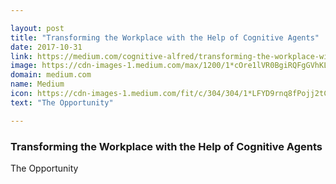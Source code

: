 ```yaml
---

layout: post
title: "Transforming the Workplace with the Help of Cognitive Agents"
date: 2017-10-31
link: https://medium.com/cognitive-alfred/transforming-the-workplace-with-the-help-of-cognitive-agents-5c32375796fb?source=rss------machine_learning-5
image: https://cdn-images-1.medium.com/max/1200/1*cOre1lVR0BgiRQFgGVhKLA.jpeg
domain: medium.com
name: Medium
icon: https://cdn-images-1.medium.com/fit/c/304/304/1*LFYD9rnq8fPojj2tCNNRHQ.png
text: "The Opportunity"

---
```


### Transforming the Workplace with the Help of Cognitive Agents

The Opportunity